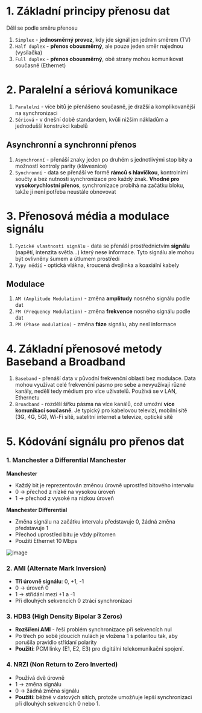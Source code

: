 # 1. Základní principy přenosu dat
Dělí se podle směru přenosu
1. `Simplex` - **jednosměrný provoz**, kdy jde signál jen jedním směrem (TV)
2. `Half duplex` - **přenos obousměrný**, ale pouze jeden směr najednou (vysílačka)
3. `Full duplex` - **přenos obousměrný**, obě strany mohou komunikovat současně (Ethernet)

# 2. Paralelní a sériová komunikace
1. `Paralelní` - více bitů je přenášeno současně, je dražší a komplikovanější na synchronizaci
2. `Sériová` - v dnešní době standardem, kvůli nižším nákladům a jednodušší konstrukci kabelů

## Asynchronní a synchronní přenos
1. `Asynchronní` - přenáší znaky jeden po druhém s jednotlivými stop bity a možností kontroly parity (klávesnice)
2. `Synchronní` - data se přenáší ve formě **rámců s hlavičkou**, kontrolními součty a bez nutnosti synchronizace pro každý znak. **Vhodné pro vysokorychlostní přenos**, synchronizace probíhá na začátku bloku, takže ji není potřeba neustále obnovovat

# 3. Přenosová média a modulace signálu
1. `Fyzické vlastnosti signálu` - data se přenáší prostřednictvím **signálu** (napětí, intenzita světla...) který nese informace. Tyto signálu ale mohou být ovlivněny šumem a útlumem prostředí
2. `Typy médií` - optická vlákna, kroucená dvojlinka a koaxiální kabely

## Modulace
1. `AM (Amplitude Modulation)` - změna **amplitudy** nosného signálu podle dat
2. `FM (Frequency Modulation)` - změna **frekvence** nosného signálu podle dat
3. `PM (Phase modulation)` - změna **fáze** signálu, aby nesl informace

# 4. Základní přenosové metody Baseband a Broadband
1. `Baseband` - přenáší data v původní frekvenční oblasti bez modulace. Data mohou využívat celé frekvenční pásmo pro sebe a nevyužívají různé kanály, nedělí tedy médium pro více uživatelů. Používá se v LAN, Ethernetu
2. `Broadband` - rozdělí šířku pásma na více kanálů, což umožní **více komunikací současně**. Je typický pro kabelovou televizi, mobilní sítě (3G, 4G, 5G), Wi-Fi sítě, satelitní internet a televize, optické sítě

# 5. Kódování signálu pro přenos dat
### 1. Manchester a Differential Manchester
**Manchester**
- Každý bit je reprezentován změnou úrovně uprostřed bitového intervalu
- 0 -> přechod z nízké na vysokou úroveň
- 1 -> přechod z vysoké na nízkou úroveň

**Manchester Differential**
- Změna signálu na začátku intervalu představuje 0, žádná změna představuje 1
- Přechod uprostřed bitu je vždy přítomen
- Použití Ethernet 10 Mbps

![image](https://github.com/user-attachments/assets/0640e6f2-25fa-473e-ab05-ca89b6dffeef)

### 2. AMI (Alternate Mark Inversion)
- **Tři úrovně signálu**: 0, +1, -1
- 0 -> úroveň 0
- 1 -> střídání mezi +1 a -1
- Při dlouhých sekvencích 0 ztrácí synchronizaci

### 3. HDB3 (High Density Bipolar 3 Zeros)
- **Rozšíření AMI** - řeší problém synchronizace při sekvencích nul
- Po třech po sobě jdoucích nulách je vložena 1 s polaritou tak, aby porušila pravidlo střídaní polarity
- **Použití**: PCM linky (E1, E2, E3) pro digitální telekomunikační spojení.

### 4. NRZI (Non Return to Zero Inverted)
- Používá dvě úrovně
- 1 -> změna signálu
- 0 -> žádná změna signálu
- **Použití**: běžné v datových sítích, protože umožňuje lepší synchronizaci při dlouhých sekvencích 0 nebo 1.
